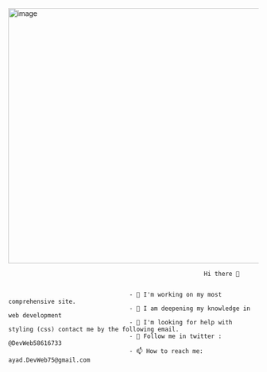    <img width="515" alt="image" src="https://user-images.githubusercontent.com/88155754/146948571-576cffd5-7ac2-4840-be55-56a64e79e6db.png">

                                                           Hi there 👋


                                      - 🔭 I'm working on my most comprehensive site.
                                      - 🌱 I am deepening my knowledge in web development
                                      - 🤔 I'm looking for help with styling (css) contact me by the following email.
                                      - 💬 Follow me in twitter : @DevWeb58616733
                                      - 📫 How to reach me: ayad.DevWeb75@gmail.com
                                      
                                      
                                      

